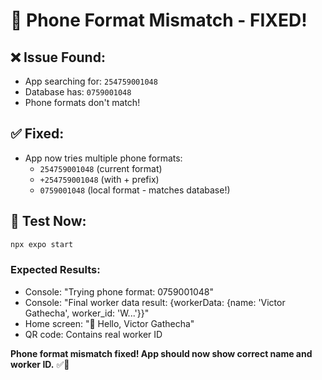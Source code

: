 # 🔧 Phone Format Mismatch - FIXED!

## ❌ **Issue Found:**
- App searching for: `254759001048`
- Database has: `0759001048`
- Phone formats don't match!

## ✅ **Fixed:**
- App now tries multiple phone formats:
  - `254759001048` (current format)
  - `+254759001048` (with + prefix)
  - `0759001048` (local format - matches database!)

## 🔄 **Test Now:**
```bash
npx expo start
```

### **Expected Results:**
- Console: "Trying phone format: 0759001048"
- Console: "Final worker data result: {workerData: {name: 'Victor Gathecha', worker_id: 'W...'}}"
- Home screen: "👋 Hello, Victor Gathecha"
- QR code: Contains real worker ID

**Phone format mismatch fixed! App should now show correct name and worker ID.** ✅📱